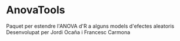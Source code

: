 # AnovaTools
Paquet per estendre l'ANOVA d'R a alguns models d'efectes aleatoris
Desenvolupat per Jordi Ocaña i Francesc Carmona
